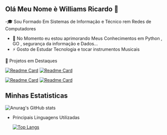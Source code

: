 ## Olá Meu Nome è Williams Ricardo  👋

<!--
**rickchallen/rickchallen** is a ✨ _special_ ✨ repository because its `README.md` (this file) appears on your GitHub profile.
-->
-🎓 Sou Formado Em Sistemas de Informação e Técnico rem Redes de Computadores
- 🌱 No Momento eu estou aprimorando Meus Conhecimentos em  Python , GO , segurança da informação e Dados...
- ⚡ Gosto de Estudar Tecnologia  e tocar instrumentos Musicais

🚀 Projetos em Destaques 

   [![Readme Card](https://github-readme-stats.vercel.app/api/pin/?username=rickchallen&repo=toolsAgency&theme=merko)](https://github.com/rickchallen/toolsAgency)
   [![Readme Card](https://github-readme-stats.vercel.app/api/pin/?username=rickchallen&theme=merko&repo=Desafio_phishing)](https://github.com/rickchallen/Desafio_phishing)

   [![Readme Card](https://github-readme-stats.vercel.app/api/pin/?username=rickchallen&theme=merko&repo=Sistema_BancarioV1)](https://github.com/rickchallen/Sistema_BancarioV1)
   [![Readme Card](https://github-readme-stats.vercel.app/api/pin/?username=rickchallen&theme=merko&repo=Previs-o-do-Tempo)](https://github.com/rickchallen/Previs-o-do-Tempo)
 
## Minhas Estatisticas
![Anurag's GitHub stats](https://github-readme-stats.vercel.app/api?username=rickchallen&show_icons=true&theme=merko)

- Principais Linguagens Utilizadas
  
   [![Top Langs](https://github-readme-stats.vercel.app/api/top-langs/?username=rickchallen)](https://github.com/anuraghazra/github-readme-stats)
